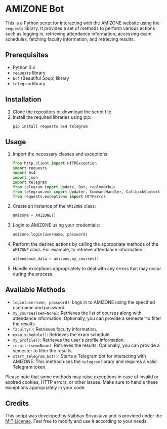 # AMIZONE Bot

This is a Python script for interacting with the AMIZONE website using the `requests` library. It provides a set of methods to perform various actions such as logging in, retrieving attendance information, accessing exam schedules, fetching faculty information, and retrieving results.

## Prerequisites
- Python 3.x
- `requests` library
- `bs4` (Beautiful Soup) library
- `telegram` library

## Installation
1. Clone the repository or download the script file.
2. Install the required libraries using pip:
   ```shell
   pip install requests bs4 telegram
   ```

## Usage
1. Import the necessary classes and exceptions:
   ```python
   from http.client import HTTPException
   import requests
   import bs4
   import json
   import telegram
   from telegram import Update, Bot, replymarkup
   from telegram.ext import Updater, CommandHandler, CallbackContext
   from requests.exceptions import HTTPError
   ```
2. Create an instance of the `AMIZONE` class:
   ```python
   amizone = AMIZONE()
   ```
3. Login to AMIZONE using your credentials:
   ```python
   amizone.login(username, password)
   ```
4. Perform the desired actions by calling the appropriate methods of the `AMIZONE` class. For example, to retrieve attendance information:
   ```python
   attendance_data = amizone.my_courses()
   ```
5. Handle exceptions appropriately to deal with any errors that may occur during the process.

## Available Methods
- `login(username, password)`: Logs in to AMIZONE using the specified username and password.
- `my_courses(sem=None)`: Retrieves the list of courses along with attendance information. Optionally, you can provide a semester to filter the results.
- `faculty()`: Retrieves faculty information.
- `exam_schedule()`: Retrieves the exam schedule.
- `my_profile()`: Retrieves the user's profile information.
- `results(sem=None)`: Retrieves the results. Optionally, you can provide a semester to filter the results.
- `start_telegram_bot()`: Starts a Telegram bot for interacting with AMIZONE. This method uses the `telegram` library and requires a valid Telegram token.

Please note that some methods may raise exceptions in case of invalid or expired cookies, HTTP errors, or other issues. Make sure to handle these exceptions appropriately in your code.

## Credits
This script was developed by Vaibhav Srivastava and is provided under the [MIT License](LICENSE). Feel free to modify and use it according to your needs.
